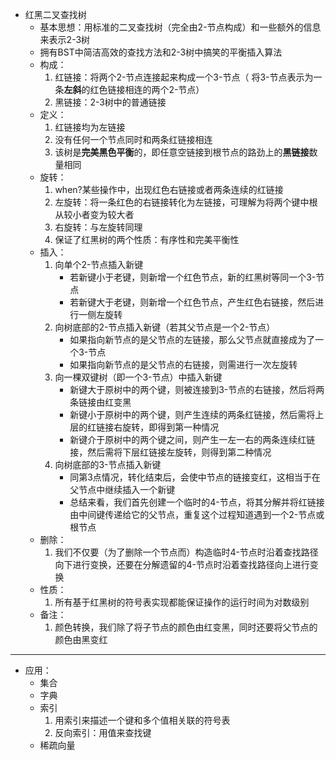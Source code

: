 - 红黑二叉查找树
    - 基本思想：用标准的二叉查找树（完全由2-节点构成）和一些额外的信息来表示2-3树
    - 拥有BST中简洁高效的查找方法和2-3树中搞笑的平衡插入算法
    - 构成：
        1. 红链接：将两个2-节点连接起来构成一个3-节点（ 将3-节点表示为一条**左斜**的红色链接相连的两个2-节点）
        2. 黑链接：2-3树中的普通链接
    - 定义：
        1. 红链接均为左链接
        2. 没有任何一个节点同时和两条红链接相连
        3. 该树是**完美黑色平衡**的，即任意空链接到根节点的路劲上的**黑链接**数量相同
    - 旋转：
        1. when?某些操作中，出现红色右链接或者两条连续的红链接
        2. 左旋转：将一条红色的右链接转化为左链接，可理解为将两个键中根从较小者变为较大者
        3. 右旋转：与左旋转同理
        4. 保证了红黑树的两个性质：有序性和完美平衡性
    - 插入：
        1. 向单个2-节点插入新键
            - 若新键小于老键，则新增一个红色节点，新的红黑树等同一个3-节点
            - 若新键大于老键，则新增一个红色节点，产生红色右链接，然后进行一侧左旋转
        2. 向树底部的2-节点插入新键（若其父节点是一个2-节点）
            - 如果指向新节点的是父节点的左链接，那么父节点就直接成为了一个3-节点
            - 如果指向新节点的是父节点的右链接，则需进行一次左旋转
        3. 向一棵双键树（即一个3-节点）中插入新键
            - 新键大于原树中的两个键，则被连接到3-节点的右链接，然后将两条链接由红变黑
            - 新键小于原树中的两个键，则产生连续的两条红链接，然后需将上层的红链接右旋转，即得到第一种情况
            - 新键介于原树中的两个键之间，则产生一左一右的两条连续红链接，然后需将下层红链接左旋转，则得到第二种情况
        4. 向树底部的3-节点插入新键
            - 同第3点情况，转化结束后，会使中节点的链接变红，这相当于在父节点中继续插入一个新键
            - 总结来看，我们首先创建一个临时的4-节点，将其分解并将红链接由中间键传递给它的父节点，重复这个过程知道遇到一个2-节点或根节点
    - 删除：
        1. 我们不仅要（为了删除一个节点而）构造临时4-节点时沿着查找路径向下进行变换，还要在分解遗留的4-节点时沿着查找路径向上进行变换
    - 性质：
        1. 所有基于红黑树的符号表实现都能保证操作的运行时间为对数级别
    - 备注：
        1. 颜色转换，我们除了将子节点的颜色由红变黑，同时还要将父节点的颜色由黑变红

---
- 应用：
    - 集合
    - 字典
    - 索引
        1. 用索引来描述一个键和多个值相关联的符号表
        2. 反向索引：用值来查找键
    - 稀疏向量